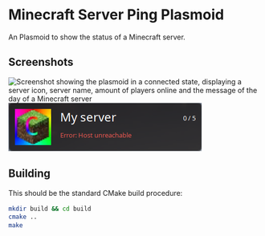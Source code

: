 # Minecraft Server Ping Plasmoid

An Plasmoid to show the status of a Minecraft server.

## Screenshots
![Screenshot showing the plasmoid in a connected state, displaying a server
icon, server name, amount of players online and the message of the day of
a Minecraft server](work-assets/screenshots/screenshot-connected.png)
![Screenshot sowing the plasmoid displaying an error](work-assets/screenshots/screenshot-error.png)

## Building
This should be the standard CMake build procedure:
```bash
mkdir build && cd build
cmake ..
make
```
